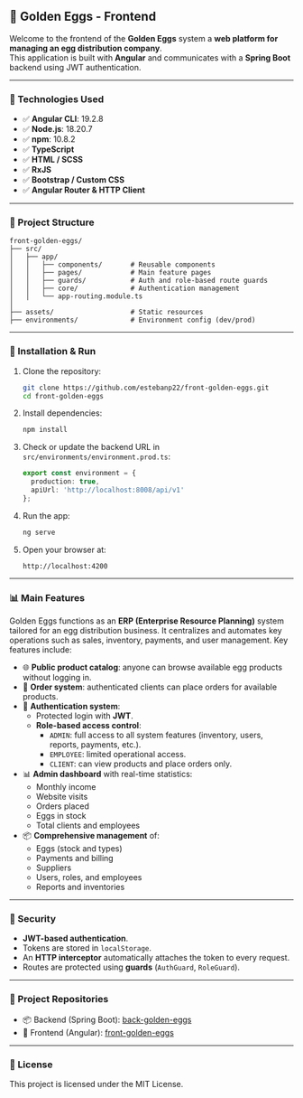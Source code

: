 ## 🥚 Golden Eggs - Frontend

Welcome to the frontend of the **Golden Eggs** system a **web platform for managing an egg distribution company**.  
This application is built with **Angular** and communicates with a **Spring Boot** backend using JWT authentication.

---

### 🚀 Technologies Used

- ✅ **Angular CLI**: 19.2.8  
- ✅ **Node.js**: 18.20.7  
- ✅ **npm**: 10.8.2  
- ✅ **TypeScript**  
- ✅ **HTML / SCSS**  
- ✅ **RxJS**  
- ✅ **Bootstrap / Custom CSS**  
- ✅ **Angular Router & HTTP Client**

---

### 📁 Project Structure

```
front-golden-eggs/
├── src/
│   ├── app/
│   │   ├── components/       # Reusable components
│   │   ├── pages/            # Main feature pages
│   │   ├── guards/           # Auth and role-based route guards
│   │   ├── core/             # Authentication management
│   │   └── app-routing.module.ts
│
├── assets/                   # Static resources
├── environments/             # Environment config (dev/prod)
```

---

### 🔧 Installation & Run

1. Clone the repository:
   ```bash
   git clone https://github.com/estebanp22/front-golden-eggs.git
   cd front-golden-eggs
   ```

2. Install dependencies:
   ```bash
   npm install
   ```

3. Check or update the backend URL in `src/environments/environment.prod.ts`:
   ```ts
   export const environment = {
     production: true,
     apiUrl: 'http://localhost:8008/api/v1'
   };
   ```

4. Run the app:
   ```bash
   ng serve
   ```

5. Open your browser at:
   ```
   http://localhost:4200
   ```

---

### 📊 Main Features

Golden Eggs functions as an **ERP (Enterprise Resource Planning)** system tailored for an egg distribution business. It centralizes and automates key operations such as sales, inventory, payments, and user management. Key features include:

- 🌐 **Public product catalog**: anyone can browse available egg products without logging in.
- 🛒 **Order system**: authenticated clients can place orders for available products.
- 🔐 **Authentication system**:
  - Protected login with **JWT**.
  - **Role-based access control**:
    - `ADMIN`: full access to all system features (inventory, users, reports, payments, etc.).
    - `EMPLOYEE`: limited operational access.
    - `CLIENT`: can view products and place orders only.
- 📊 **Admin dashboard** with real-time statistics:
  - Monthly income
  - Website visits
  - Orders placed
  - Eggs in stock
  - Total clients and employees
- 📦 **Comprehensive management** of:
  - Eggs (stock and types)
  - Payments and billing
  - Suppliers
  - Users, roles, and employees
  - Reports and inventories

---

### 🔐 Security

- **JWT-based authentication**.
- Tokens are stored in `localStorage`.
- An **HTTP interceptor** automatically attaches the token to every request.
- Routes are protected using **guards** (`AuthGuard`, `RoleGuard`).

---

### 🔗 Project Repositories

- 📦 Backend (Spring Boot): [back-golden-eggs](https://github.com/estebanp22/back-golden-eggs)  
- 🎨 Frontend (Angular): [front-golden-eggs](https://github.com/estebanp22/front-golden-eggs)

---

### 📃 License

This project is licensed under the MIT License.
